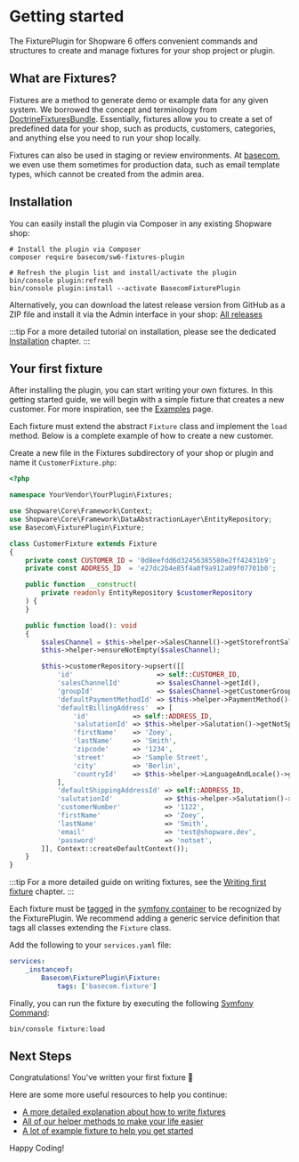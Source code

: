# Getting started

The FixturePlugin for Shopware 6 offers convenient commands and structures to create and manage fixtures for your shop project or plugin.

## What are Fixtures?
Fixtures are a method to generate demo or example data for any given system. We borrowed the concept and terminology from [DoctrineFixturesBundle](https://symfony.com/bundles/DoctrineFixturesBundle/current/index.html). Essentially, fixtures allow you to create a set of predefined data for your shop, such as products, customers, categories, and anything else you need to run your shop locally.   
   
Fixtures can also be used in staging or review environments. At [basecom](https://basecom.de), we even use them sometimes for production data, such as email template types, which cannot be created from the admin area.

## Installation
You can easily install the plugin via Composer in any existing Shopware shop:

```shell:no-line-numbers
# Install the plugin via Composer
composer require basecom/sw6-fixtures-plugin

# Refresh the plugin list and install/activate the plugin
bin/console plugin:refresh
bin/console plugin:install --activate BasecomFixturePlugin
```

Alternatively, you can download the latest release version from GitHub as a ZIP file and install it via the Admin interface in your shop: [All releases](https://github.com/basecom/FixturesPlugin/releases)

:::tip
For a more detailed tutorial on installation, please see the dedicated [Installation](/installation) chapter.
:::

## Your first fixture
After installing the plugin, you can start writing your own fixtures. In this getting started guide, we will begin with a simple fixture that creates a new customer. For more inspiration, see the [Examples](/examples) page.

Each fixture must extend the abstract `Fixture` class and implement the `load` method. Below is a complete example of how to create a new customer.

Create a new file in the Fixtures subdirectory of your shop or plugin and name it `CustomerFixture.php`:

```php
<?php

namespace YourVendor\YourPlugin\Fixtures;

use Shopware\Core\Framework\Context;
use Shopware\Core\Framework\DataAbstractionLayer\EntityRepository;
use Basecom\FixturePlugin\Fixture;

class CustomerFixture extends Fixture
{
    private const CUSTOMER_ID = '0d8eefdd6d32456385580e2ff42431b9';
    private const ADDRESS_ID  = 'e27dc2b4e85f4a0f9a912a09f07701b0';

    public function __construct(
        private readonly EntityRepository $customerRepository
    ) {
    }

    public function load(): void
    {
        $salesChannel = $this->helper->SalesChannel()->getStorefrontSalesChannel();
        $this->helper->ensureNotEmpty($salesChannel);

        $this->customerRepository->upsert([[
            'id'                     => self::CUSTOMER_ID,
            'salesChannelId'         => $salesChannel->getId(),
            'groupId'                => $salesChannel->getCustomerGroupId(),
            'defaultPaymentMethodId' => $this->helper->PaymentMethod()->getInvoicePaymentMethod()?->getId(),
            'defaultBillingAddress'  => [
                'id'           => self::ADDRESS_ID,
                'salutationId' => $this->helper->Salutation()->getNotSpecifiedSalutation()?->getId(),
                'firstName'    => 'Zoey',
                'lastName'     => 'Smith',
                'zipcode'      => '1234',
                'street'       => 'Sample Street',
                'city'         => 'Berlin',
                'countryId'    => $this->helper->LanguageAndLocale()->getCountry('DE')?->getId(),
            ],
            'defaultShippingAddressId' => self::ADDRESS_ID,
            'salutationId'             => $this->helper->Salutation()->getNotSpecifiedSalutation()?->getId(),
            'customerNumber'           => '1122',
            'firstName'                => 'Zoey',
            'lastName'                 => 'Smith',
            'email'                    => 'test@shopware.dev',
            'password'                 => 'notset',
        ]], Context::createDefaultContext());
    }
}
```

:::tip
For a more detailed guide on writing fixtures, see the [Writing first fixture](/writing/first-fixture) chapter.
:::

Each fixture must be [tagged](https://symfony.com/doc/current/service_container/tags.html) in the [symfony container](https://symfony.com/doc/current/service_container.html) to be recognized by the FixturePlugin. We recommend adding a generic service definition that tags all classes extending the `Fixture` class.

Add the following to your `services.yaml` file:

```yaml
services:
    _instanceof:
        Basecom\FixturePlugin\Fixture:
            tags: ['basecom.fixture']
```

Finally, you can run the fixture by executing the following [Symfony Command](https://symfony.com/doc/current/console.html):

```shell:no-line-numbers
bin/console fixture:load
```

## Next Steps
Congratulations! You've written your first fixture :tada: 

Here are some more useful resources to help you continue:
- [A more detailed explanation about how to write fixtures](/writing/first-fixture)
- [All of our helper methods to make your life easier](/writing/fixture-helper)
- [A lot of example fixture to help you get started](/examples)

Happy Coding!